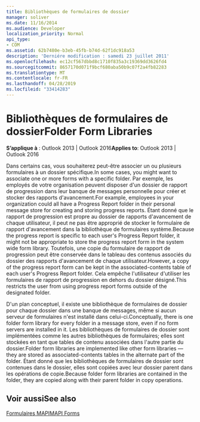 ```yaml
---
title: Bibliothèques de formulaires de dossier
manager: soliver
ms.date: 11/16/2014
ms.audience: Developer
localization_priority: Normal
api_type:
- COM
ms.assetid: 62b7480e-b3eb-45fb-b74d-62f1dc918a53
description: 'Derniére modification : samedi 23 juillet 2011'
ms.openlocfilehash: ec12cf567dbbd8c1710f835a3c19369dd3626fd4
ms.sourcegitcommit: 8657170d071f9bcf680aba50b9c07f2a4fb82283
ms.translationtype: MT
ms.contentlocale: fr-FR
ms.lasthandoff: 04/28/2019
ms.locfileid: "33414283"
---
```

# <a name="folder-form-libraries"></a><span data-ttu-id="01a21-103">Bibliothèques de formulaires de dossier</span><span class="sxs-lookup"><span data-stu-id="01a21-103">Folder Form Libraries</span></span>

  
  
<span data-ttu-id="01a21-104">**S’applique à** : Outlook 2013 | Outlook 2016</span><span class="sxs-lookup"><span data-stu-id="01a21-104">**Applies to**: Outlook 2013 | Outlook 2016</span></span> 
  
<span data-ttu-id="01a21-105">Dans certains cas, vous souhaiterez peut-être associer un ou plusieurs formulaires à un dossier spécifique.</span><span class="sxs-lookup"><span data-stu-id="01a21-105">In some cases, you might want to associate one or more forms with a specific folder.</span></span> <span data-ttu-id="01a21-106">Par exemple, les employés de votre organisation peuvent disposer d'un dossier de rapport de progression dans leur banque de messages personnelle pour créer et stocker des rapports d'avancement.</span><span class="sxs-lookup"><span data-stu-id="01a21-106">For example, employees in your organization could all have a Progress Report folder in their personal message store for creating and storing progress reports.</span></span> <span data-ttu-id="01a21-107">Étant donné que le rapport de progression est propre au dossier de rapports d'avancement de chaque utilisateur, il peut ne pas être approprié de stocker le formulaire de rapport d'avancement dans la bibliothèque de formulaires système.</span><span class="sxs-lookup"><span data-stu-id="01a21-107">Because the progress report is specific to each user's Progress Report folder, it might not be appropriate to store the progress report form in the system wide form library.</span></span> <span data-ttu-id="01a21-108">Toutefois, une copie du formulaire de rapport de progression peut être conservée dans le tableau des contenus associés du dossier des rapports d'avancement de chaque utilisateur.</span><span class="sxs-lookup"><span data-stu-id="01a21-108">However, a copy of the progress report form can be kept in the associated-contents table of each user's Progress Report folder.</span></span> <span data-ttu-id="01a21-109">Cela empêche l'utilisateur d'utiliser les formulaires de rapport de progression en dehors du dossier désigné.</span><span class="sxs-lookup"><span data-stu-id="01a21-109">This restricts the user from using progress report forms outside of the designated folder.</span></span>
  
<span data-ttu-id="01a21-110">D'un plan conceptuel, il existe une bibliothèque de formulaires de dossier pour chaque dossier dans une banque de messages, même si aucun serveur de formulaires n'est installé dans celui-ci.</span><span class="sxs-lookup"><span data-stu-id="01a21-110">Conceptually, there is one folder form library for every folder in a message store, even if no form servers are installed in it.</span></span> <span data-ttu-id="01a21-111">Les bibliothèques de formulaires de dossier sont implémentées comme les autres bibliothèques de formulaires; elles sont stockées en tant que tables de contenu associées dans l'autre partie du dossier.</span><span class="sxs-lookup"><span data-stu-id="01a21-111">Folder form libraries are implemented like other form libraries — they are stored as associated-contents tables in the alternate part of the folder.</span></span> <span data-ttu-id="01a21-112">Étant donné que les bibliothèques de formulaires de dossier sont contenues dans le dossier, elles sont copiées avec leur dossier parent dans les opérations de copie.</span><span class="sxs-lookup"><span data-stu-id="01a21-112">Because folder form libraries are contained in the folder, they are copied along with their parent folder in copy operations.</span></span>
  
## <a name="see-also"></a><span data-ttu-id="01a21-113">Voir aussi</span><span class="sxs-lookup"><span data-stu-id="01a21-113">See also</span></span>



[<span data-ttu-id="01a21-114">Formulaires MAPI</span><span class="sxs-lookup"><span data-stu-id="01a21-114">MAPI Forms</span></span>](mapi-forms.md)

